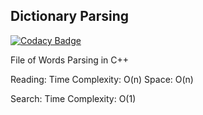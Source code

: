 ## Dictionary Parsing 
[![Codacy Badge](https://app.codacy.com/project/badge/Grade/1a6fd137c941408ab01a91bb0e837ece)](https://www.codacy.com/gh/freshskates/Parsing/dashboard?utm_source=github.com&amp;utm_medium=referral&amp;utm_content=freshskates/Parsing&amp;utm_campaign=Badge_Grade)

File of Words Parsing in C++

Reading:
Time Complexity: O(n)
Space: O(n)

Search:
Time Complexity: O(1)
